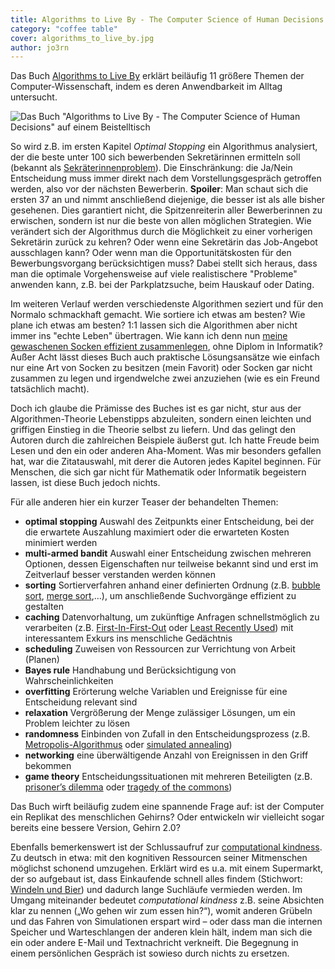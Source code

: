 ```yaml
---
title: Algorithms to Live By - The Computer Science of Human Decisions
category: "coffee table"
cover: algorithms_to_live_by.jpg
author: jo3rn
---
```


Das Buch [Algorithms to Live By](https://algorithmstoliveby.com/) erklärt beiläufig 11 größere Themen der Computer-Wissenschaft, indem es deren Anwendbarkeit im Alltag untersucht.

![Das Buch "Algorithms to Live By - The Computer Science of Human Decisions" auf einem Beistelltisch](/images/blog/2019-04-11-algorithms_to_live_by.jpg)

So wird z.B. im ersten Kapitel _Optimal Stopping_ ein Algorithmus analysiert, der die beste unter 100 sich bewerbenden Sekretärinnen ermitteln soll (bekannt als [Sekräterinnenproblem](https://de.wikipedia.org/wiki/Sekret%C3%A4rinnenproblem)). Die Einschränkung: die Ja/Nein Entscheidung muss immer direkt nach dem Vorstellungsgespräch getroffen werden, also vor der nächsten Bewerberin. __Spoiler__: Man schaut sich die ersten 37 an und nimmt anschließend diejenige, die besser ist als alle bisher gesehenen. Dies garantiert nicht, die Spitzenreiterin aller Bewerberinnen zu erwischen, sondern ist nur die beste von allen möglichen Strategien. Wie verändert sich der Algorithmus durch die Möglichkeit zu einer vorherigen Sekretärin zurück zu kehren? Oder wenn eine Sekretärin das Job-Angebot ausschlagen kann? Oder wenn man die Opportunitätskosten für den Bewerbungsvorgang berücksichtigen muss? Dabei stellt sich heraus, dass man die optimale Vorgehensweise auf viele realistischere "Probleme" anwenden kann, z.B. bei der Parkplatzsuche, beim Hauskauf oder Dating.

Im weiteren Verlauf werden verschiedenste Algorithmen seziert und für den Normalo schmackhaft gemacht. Wie sortiere ich etwas am besten? Wie plane ich etwas am besten? 1:1 lassen sich die Algorithmen aber nicht immer ins "echte Leben" übertragen. Wie kann ich denn nun [meine gewaschenen Socken effizient zusammenlegen](https://stackoverflow.com/questions/14415881/how-to-pair-socks-from-a-pile-efficiently), ohne Diplom in Informatik? Außer Acht lässt dieses Buch auch praktische Lösungsansätze wie einfach nur eine Art von Socken zu besitzen (mein Favorit) oder Socken gar nicht zusammen zu legen und irgendwelche zwei anzuziehen (wie es ein Freund tatsächlich macht).

Doch ich glaube die Prämisse des Buches ist es gar nicht, stur aus der Algorithmen-Theorie Lebenstipps abzuleiten, sondern einen leichten und griffigen Einstieg in die Theorie selbst zu liefern. Und das gelingt den Autoren durch die zahlreichen Beispiele äußerst gut. Ich hatte Freude beim Lesen und den ein oder anderen Aha-Moment. Was mir besonders gefallen hat, war die Zitatauswahl, mit derer die Autoren jedes Kapitel beginnen. Für Menschen, die sich gar nicht für Mathematik oder Informatik begeistern lassen, ist diese Buch jedoch nichts.

Für alle anderen hier ein kurzer Teaser der behandelten Themen:

- **optimal stopping**
    Auswahl des Zeitpunkts einer Entscheidung, bei der die erwartete Auszahlung maximiert oder die erwarteten Kosten minimiert werden
- **multi-armed bandit**
    Auswahl einer Entscheidung zwischen mehreren Optionen, dessen Eigenschaften nur teilweise bekannt sind und erst im Zeitverlauf besser verstanden werden können
- **sorting**
    Sortierverfahren anhand einer definierten Ordnung (z.B. [bubble sort](https://de.wikipedia.org/wiki/Bubblesort), [merge sort](https://de.wikipedia.org/wiki/Mergesort),…), um anschließende Suchvorgänge effizient zu gestalten
- **caching**
    Datenvorhaltung, um zukünftige Anfragen schnellstmöglich zu verarbeiten (z.B. [First-In-First-Out](https://de.wikipedia.org/wiki/First_In_%E2%80%93_First_Out) oder [Least Recently Used](https://de.wikipedia.org/wiki/Least_recently_used)) mit interessantem Exkurs ins menschliche Gedächtnis
- **scheduling**
    Zuweisen von Ressourcen zur Verrichtung von Arbeit (Planen)
- **Bayes rule**
    Handhabung und Berücksichtigung von Wahrscheinlichkeiten
- **overfitting**
    Erörterung welche Variablen und Ereignisse für eine Entscheidung relevant sind
- **relaxation**
    Vergrößerung der Menge zulässiger Lösungen, um ein Problem leichter zu lösen
- **randomness**
    Einbinden von Zufall in den Entscheidungsprozess (z.B. [Metropolis-Algorithmus](https://de.wikipedia.org/wiki/Metropolis-Algorithmus) oder [simulated annealing](https://de.wikipedia.org/wiki/Simulated_Annealing))
- **networking**
    eine überwältigende Anzahl von Ereignissen in den Griff bekommen
- **game theory**
    Entscheidungssituationen mit mehreren Beteiligten (z.B. [prisoner’s dilemma](https://de.wikipedia.org/wiki/Gefangenendilemma) oder [tragedy of the commons](https://de.wikipedia.org/wiki/Tragik_der_Allmende))

Das Buch wirft beiläufig zudem eine spannende Frage auf: ist der Computer ein Replikat des menschlichen Gehirns? Oder entwickeln wir vielleicht sogar bereits eine bessere Version, Gehirn 2.0?

Ebenfalls bemerkenswert ist der Schlussaufruf zur [computational kindness](https://egtheory.wordpress.com/2016/06/30/computational-kindness/). Zu deutsch in etwa: mit den kognitiven Ressourcen seiner Mitmenschen möglichst schonend umzugehen. Erklärt wird es u.a. mit einem Supermarkt, der so aufgebaut ist, dass Einkaufende schnell alles findem (Stichwort: [Windeln und Bier](https://www.theregister.co.uk/2006/08/15/beer_diapers/)) und dadurch lange Suchläufe vermieden werden. Im Umgang miteinander bedeutet _computational kindness_ z.B. seine Absichten klar zu nennen („Wo gehen wir zum essen hin?“), womit anderen Grübeln und das Fahren von Simulationen erspart wird – oder dass man die internen Speicher und Warteschlangen der anderen klein hält, indem man sich die ein oder andere E-Mail und Textnachricht verkneift. Die Begegnung in einem persönlichen Gespräch ist sowieso durch nichts zu ersetzen.
